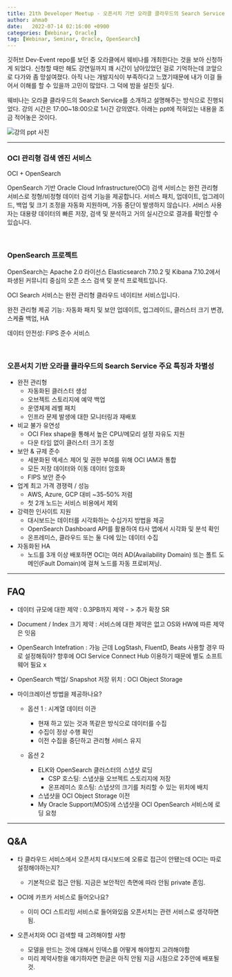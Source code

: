 ```yaml
---
title: 21th Developer Meetup - 오픈서치 기반 오라클 클라우드의 Search Service 알아보기 웨비나 후기
author: ahma0
date:   2022-07-14 02:16:00 +0900
categories: [Webinar, Oracle]
tag: [Webinar, Seminar, Oracle, OpenSearch]
---
```


깃허브 Dev-Event repo를 보던 중 오라클에서 웨비나를 개최한다는 것을 보아 신청하게 되었다. 신청할 때만 해도 강연일까지 꽤 시간이 남아있었던 걸로 기억하는데 코앞으로 다가와 좀 망설여졌다. 아직 나는 개발지식이 부족하다고 느꼈기때문에 내가 이걸 들어서 이해를 할 수 있을까 고민이 많았다. 그 덕에 밤을 설친듯 싶다.

웨비나는 오라클 클라우드의 Search Service를 소개하고 설명해주는 방식으로 진행되었다. 강의 시간은 17:00~18:00으로 1시간 강의였다. 아래는 ppt에 적혀있는 내용을 조금 적어놓은 것이다.

![강의 ppt 사진](https://user-images.githubusercontent.com/84761609/178792017-2ce4d395-5f3b-420e-ae3e-402e56cc71e4.png)

<hr>

### OCI 관리형 검색 엔진 서비스

OCI + OpenSearch

OpenSearch 기반 Oracle Cloud Infrastructure(OCI) 검색 서비스는 완전 관리형 서비스로 정형/비정형 데이터 검색 기능을 제공합니다. 서비스 패치, 업데이트, 업그레이드, 백업 및 크기 조정을 자동화 지원하며, 가동 중단이 발생하지 않습니다. 서비스 사용자는 대용량 데이터의 빠른 저장, 검색 및 분석하고 거의 실시간으로 결과를 확인할 수 있습니다.

<br>

### OpenSearch 프로젝트

OpenSearch는 Apache 2.0 라이선스 Elasticsearch 7.10.2 및 Kibana 7.10.2에서 파생된 커뮤니티 중심의 오픈 소스 검색 및 분석 프로젝트입니다.

OCI Search 서비스는 완전 관리형 클라우드 네이티브 서비스입니다.

완전 관리형 제공 기능: 자동화 패치 및 보안 업데이트, 업그레이드, 클러스터 크기 변경, 스케쥴 백업, HA

데이터 안전성: FIPS 준수 서비스

<br>

### 오픈서치 기반 오라클 클라우드의 Search Service 주요 특징과 차별성

- 완전 관리형
    - 자동화된 클러스터 생성
    - 오브젝트 스토리지에 예약 백업
    - 운영체제 레벨 패치
    - 인프라 문제 발생에 대한 모니터링과 재배포
- 비교 불가 유연성
    - OCI Flex shape을 통해서 높은 CPU/메모리 설정 자유도 지원
    - 다운 타임 없이 클러스터 크기 조정
- 보안 & 규제 준수
    - 세분화된 엑세스 제어 및 권한 부여를 위해 OCI IAM과 통합
    - 모든 저장 데이터와 이동 데이터 암호화
    - FIPS 보안 준수
- 업계 최고 가격 경쟁력 / 성능
    - AWS, Azure, GCP 대비 ~35-50% 저렴
    - 첫 2개 노드는 서비스 비용에서 제외
- 강력한 인사이트 지원
    - 대시보드는 데이터를 시각화하는 수십가지 방법을 제공
    - OpenSearch Dashboard API를 활용하여 타사 앱에서 시각화 및 분석 확인
    - 온프레미스, 클라우드 또는 둘 다에 있는 데이터 수집
- 자동화된 HA
    - 노드를 3개 이상 배포하면 OCI는 여러 AD(Availability Domain) 또는 폴트 도메인(Fault Domain)에 걸쳐 노드를 자동 프로비져닝.


<hr>

<h2>FAQ</h2>

- 데이터 규모에 대한 제약 : 0.3PB까지 제약 - > 추가 확장 SR 

- Document / Index 크기 제약 : 서비스에 대한 제약은 없고 OS와 HW에 따른 제약은 잇음

- OpenSearch Intefration : 가능 근데 LogStash, FluentD, Beats 사용할 경우 따로 설정해줘야? 향후에 OCI Service Connect Hub 이용하기 때문에 별도 소프트웨어 필요 x

- OpenSearch 백업/ Snapshot 저장 위치 : OCI Object Storage

- 마이크레이션 방법을 제공하나요?
    - 옵션 1 : 시계열 데이터 이관
        - 현재 하고 있는 것과 똑같은 방식으로 데이터를 수집
        - 수집이 정상 수행 확인
        - 이전 수집을 중단하고 관리형 서비스 유지

    - 옵션 2
        - ELK와 OpenSearch 클러스터의 스냅샷 로딩
            - CSP 호스팅: 스냅샷을 오브젝트 스토리지에 저장
            - 온프레미스 호스팅: 스냅샷의 크기를 처리할 수 있는 위치에 배치
        - 스냅샷을 OCI Object Storage 이전
        - My Oracle Support(MOS)에 스냅샷을 OCI OpenSearch 서비스에 로딩 요청

<hr>

<h2>Q&A</h2>

- 타 클라우드 서비스에서 오픈서치 대시보드에 오류로 접근이 안됐는데 OCI는 따로 설정해야하는지?
	
	- 기본적으로 접근 안됨. 지금은 보안적인 측면에 따라 안됨 private 존임.

- OCI에 카프카 서비스로 들어오나요?
	
	- 이미 OCI 스트리밍 서비스로 들어와있음 오픈서치는 관련 서비스로 생각하면 됨.

- 오픈서치와 OCI 검색할 때 고려해야할 사항
	
	- 모델을 만드는 것에 대해서 인덱스를 어떻게 해야할지 고려해야함
	- 미리 제약사항을 얘기하자면 한글은 아직 안됨 지금 시점으로 2주안에 배포될 것. 